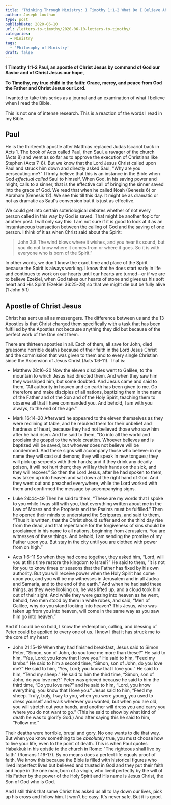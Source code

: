 ```yaml
---
title: 'Thinking Through Ministry: 1 Timothy 1:1-2 What Do I Believe About God? [Part 1]'
author: Joseph Louthan
type: post
publishDate: 2020-06-10
url: /letters-to-timothy/2020-06-10-letters-to-timothy/
categories:
  - Ministry
tags:
  - 'Philosophy of Ministry'
draft: false
---
```


**1 Timothy 1:1-2 Paul, an apostle of Christ Jesus by command of God our Savior and of Christ Jesus our hope,**

**To Timothy, my true child in the faith: Grace, mercy, and peace from God the Father and Christ Jesus our Lord.**

I wanted to take this series as a journal and an examination of what I believe when I read the Bible.

This is not one of intense research. This is a reaction of the words I read in my Bible.

## Paul

He is the thirteenth apostle after Matthias replaced Judas Iscariot back in Acts 1. The book of Acts called Paul, then Saul, a ravager of the church (Acts 8) and went as so far as to approve the execution of Christians like Stephen (Acts 7-8). But we know that the Lord Jesus Christ called upon Paul and struck him down and directly asked Saul, "Why are you persecuting me?" I firmly believe that this is an instance in the Bible when God *effectual called* Saul to himself. When God, in his saving power and might, calls to a sinner, that is the effective call of bringing the sinner saved into the grace of God. We read that when he called Noah (Genesis 6) or Abraham (Genesis 12). We see this till this day. It might be as dramatic or not as dramatic as Saul's conversion but it is just as effective.

We could get into certain soteriological debates whether of not every person called in this way by God is saved. That might be another topic for another post. I will only say this: I am not sure if it is good to look at it as an instantaneous transaction between the calling of God and the saving of one person. I think of it as when Christ said about the Spirit:

> John 3:8 The wind blows where it wishes, and you hear its sound, but you do not know where it comes from or where it goes. So it is with everyone who is born of the Spirit.” 

In other words, we don't know the exact time and place of the Spirit because the Spirit is always working. I know that he does start early in life and continues to work on our hearts until our hearts are turned--or if we are to believe Ezekiel, when God takes our hearts of stone and gives us his soft heart and His Spirit (Ezekiel 36:25-28) so that we might die but be fully alive (1 John 5:1)

## Apostle of Christ Jesus

Christ has sent us all as messengers. The difference between us and the 13 Apostles is that Christ charged them specifically with a task that has been fulfilled by the Apostles not because anything they did but because of the perfect work of the One sent them.

There are thirteen apostles in all. Each of them, all save for John, died gruesome horrible deaths because of their faith in the Lord Jesus Christ and the commission that was given to them and to every single Christian since the Ascension of Jesus Christ (Acts 1:6-11). That is:

- Matthew 28:16–20 Now the eleven disciples went to Galilee, to the mountain to which Jesus had directed them.  And when they saw him they worshiped him, but some doubted.  And Jesus came and said to them, “All authority in heaven and on earth has been given to me.  Go therefore and make disciples of all nations, baptizing them in the name of the Father and of the Son and of the Holy Spirit,  teaching them to observe all that I have commanded you. And behold, I am with you always, to the end of the age.” 

- Mark 16:14–20 Afterward he appeared to the eleven themselves as they were reclining at table, and he rebuked them for their unbelief and hardness of heart, because they had not believed those who saw him after he had risen.  And he said to them, “Go into all the world and proclaim the gospel to the whole creation.  Whoever believes and is baptized will be saved, but whoever does not believe will be condemned.  And these signs will accompany those who believe: in my name they will cast out demons; they will speak in new tongues;  they will pick up serpents with their hands; and if they drink any deadly poison, it will not hurt them; they will lay their hands on the sick, and they will recover.”  So then the Lord Jesus, after he had spoken to them, was taken up into heaven and sat down at the right hand of God.  And they went out and preached everywhere, while the Lord worked with them and confirmed the message by accompanying signs. 

- Luke 24:44–49 Then he said to them, “These are my words that I spoke to you while I was still with you, that everything written about me in the Law of Moses and the Prophets and the Psalms must be fulfilled.”  Then he opened their minds to understand the Scriptures,  and said to them, “Thus it is written, that the Christ should suffer and on the third day rise from the dead,  and that repentance for the forgiveness of sins should be proclaimed in his name to all nations, beginning from Jerusalem.  You are witnesses of these things.  And behold, I am sending the promise of my Father upon you. But stay in the city until you are clothed with power from on high.” 

- Acts 1:6–11 So when they had come together, they asked him, “Lord, will you at this time restore the kingdom to Israel?”  He said to them, “It is not for you to know times or seasons that the Father has fixed by his own authority.  But you will receive power when the Holy Spirit has come upon you, and you will be my witnesses in Jerusalem and in all Judea and Samaria, and to the end of the earth.”  And when he had said these things, as they were looking on, he was lifted up, and a cloud took him out of their sight.  And while they were gazing into heaven as he went, behold, two men stood by them in white robes,  and said, “Men of Galilee, why do you stand looking into heaven? This Jesus, who was taken up from you into heaven, will come in the same way as you saw him go into heaven.” 

And if I could be so bold, I know the redemption, calling, and blessing of Peter could be applied to every one of us. I know I that it has struck me to the core of my heart

- John 21:15–19 When they had finished breakfast, Jesus said to Simon Peter, “Simon, son of John, do you love me more than these?” He said to him, “Yes, Lord; you know that I love you.” He said to him, “Feed my lambs.”  He said to him a second time, “Simon, son of John, do you love me?” He said to him, “Yes, Lord; you know that I love you.” He said to him, “Tend my sheep.”  He said to him the third time, “Simon, son of John, do you love me?” Peter was grieved because he said to him the third time, “Do you love me?” and he said to him, “Lord, you know everything; you know that I love you.” Jesus said to him, “Feed my sheep.  Truly, truly, I say to you, when you were young, you used to dress yourself and walk wherever you wanted, but when you are old, you will stretch out your hands, and another will dress you and carry you where you do not want to go.”  (This he said to show by what kind of death he was to glorify God.) And after saying this he said to him, “Follow me.” 

Their deaths were horrible, brutal and gory. No one wants to die that way. But when you know something to be *absolutely* true, you must choose how to live your life, even to the point of death. This is when Paul quotes Habakkuk in his epistle to the church in Rome: "The righteous shall live by faith" (Romans 1:16-17). By no means does a perfect life equals proof of faith. We know this because the Bible is filled with historical figures who lived imperfect lives but believed and trusted in God and they put their faith and hope in the one man, born of a virgin, who lived perfectly by the will of His Father by the power of the Holy Spirit and His name is Jesus Christ, the Son of God who is God.

And I still think that same Christ has asked us all to lay down our lives, pick up his cross and follow him. It won't be easy. It's never safe. But it is good.

